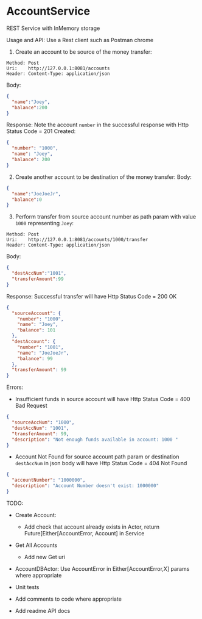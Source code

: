 # AccountService
REST Service with InMemory storage

Usage and API:
Use a Rest client such as Postman chrome 
1) Create an account to be source of the money transfer:
````
Method: Post
Uri:    http://127.0.0.1:8081/accounts
Header: Content-Type: application/json
````
Body:
```json
{
  "name":"Joey",
  "balance":200
}
````
Response: Note the account `number` in the successful response with Http Status Code = 201 Created:
```json
{
  "number": "1000",
  "name": "Joey",
  "balance": 200
}
```

2) Create another account to be destination of the money transfer: 
Body:
```json
{
  "name":"JoeJoeJr",
  "balance":0
}
````

3) Perform transfer from source account number as path param with value `1000` representing `Joey`:
````
Method: Post
Uri:    http://127.0.0.1:8081/accounts/1000/transfer
Header: Content-Type: application/json
````
Body:
```json
{
  "destAccNum":"1001",
  "transferAmount":99
}
````
Response: Successful transfer will have Http Status Code = 200 OK
```json
{
  "sourceAccount": {
    "number": "1000",
    "name": "Joey",
    "balance": 101
  },
  "destAccount": {
    "number": "1001",
    "name": "JoeJoeJr",
    "balance": 99
  },
  "transferAmount": 99
}
```
Errors: 
- Insufficient funds in source account will have Http Status Code = 400 Bad Request
```json
{
  "sourceAccNum": "1000",
  "destAccNum": "1001",
  "transferAmount": 99,
  "description": "Not enough funds available in account: 1000 "
}
```
- Account Not Found for source account path param or destination `destAccNum` in json body will have Http Status Code = 404 Not Found
```json
{
  "accountNumber": "1000000",
  "description": "Account Number doesn't exist: 1000000"
}
```

TODO:
- Create Account: 
   - Add check that account already exists in Actor, return Future[Either[AccountError, Account] in Service
   
- Get All Accounts
   - Add new Get uri
   
- AccountDBActor: Use AccountError in Either[AccountError,X] params where appropriate

- Unit tests

- Add comments to code where appropriate

- Add readme API docs
